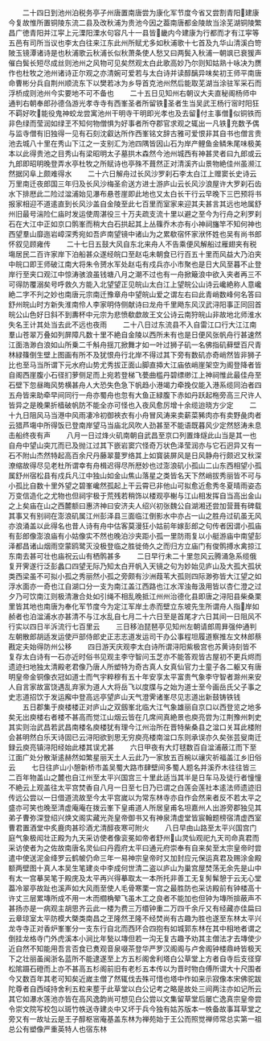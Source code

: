 <!-- { "loadSidebar": true } -->
　　二十四日到池州泊税务亭子州唐置南唐尝为康化军节度今省又尝割青阳建康今复故惟所置铜陵东流二县及改秋浦为贵池今因之葢南唐都金陵故当涂芜湖铜陵繁昌广徳青阳并江寜上元溧阳溧水句容凡十一县皆畿内今建康为行都而才有江寜等五邑有司所当议也李太白往来江东此州所赋尤多如秋浦歌十七首及九华山清溪白笴陂玉镜潭诸诗是也秋浦歌云秋浦长似秋萧条使人愁又曰两鬓入秋浦一朝飒已衰猨声催白鬓长短尽成丝则池州之风物可见矣然观太白此歌高妙乃尔则知姑熟十咏决为赝作也杜牧之池州诸诗正尔观之亦清婉可爱若与太白诗并读醇醨异味矣初王师平南唐命曹彬分兵自荆州顺流东下以樊若冰为乡导首克池州然后能取芜湖当涂驻军采石而浮桥成则池州今实要地不可不备也
　　二十五日见知州右朝议大夫直秘阁杨师中通判右朝奉郎孙德刍游光孝寺寺有西峯圣者所留铁圣者生当吴武王杨行宻时阳狂不羁好吹能役鬼神蛟龙尝寓池州干明寺干明即光孝也及去留付主事僧似铜铁而非色绿而莹润如绿玊不知何物僧惧为好事者所夺郡官求观之辄出一凡铁充数予偶与监寺僧有旧独得一见有石刻沈叡达所作西峯铭文辞古雅可爱恨非其自书也僧言贵池去城八十里在秀山下江之一支别汇为池四隅皆因山石为岸产鲤鱼金鳞朱尾味极美本以此得贵池之目秀山有梁昭明太子墓拱木森然今池州城西有神甚灵者曰九郎或云九郎即昭明晚登弄水亭杜牧之所赋诗也亭殊不葺然正对清溪齐山景物絶佳州虽濒江然据冈阜上颇难得水
　　二十六日解舟过长风沙罗刹石李太白江上赠窦长史诗云万里南迁夜郎国三年归及长风沙梅圣俞送方进士游庐山云长风沙浪屋许大罗刹石齿水下排厯此二险过湓浦始见瀑布悬苍崖即此地也又太白长干行云早晚下三巴预将书报家相迎不道逺直到长风沙盖自金陵至此七百里而室家来迎其夫甚言其远也地属舒州旧最号湍险仁庙时发运使周湛役三十万夫疏支流十里以避之至今为行舟之利罗刹石在大江中正如京口鹘峯而稍大白石拱起其上丛篠乔木亦有小神祠旛竿不知何神也西望羣山靡迤岩嶂深秀宛如吾庐南望镜中诸山为之累欷宿怀家洑怀姓也吴有尚书郎怀叙见顾雍传
　　二十七日五鼓大风自东北来舟人不告乘便风解船过雁翅夹有税塲居民二百许家岸下泊船甚众遂经皖口至赵屯未朝食已行百五十里而风益大乃泊夹中皖口即王师破江南大将朱令赟水军处赵屯有戍兵亦小市聚也是日大风至暮不止登岸行至夹口观江中惊涛骇浪虽钱塘八月之潮不过也有一舟掀簸浪中欲入夹者再三不可得防覆溺矣号呼救久方能入北望望正见皖山太白江上望皖公山诗云巉絶称人意巉絶二字不刋之妙也南唐元宗南迁豫章舟中望皖山爱之谓左右曰此青峭数峰何名答曰舒州皖山时方新失淮南伶人李家明侍侧献诗曰龙舟千里飏东风汉武浔阳事正同回首皖公山色好日斜不到夀杯中元宗为悲愤欷歔故王文公诗云南狩皖山非故地北师淮水失名王计其处当去此不远也夜雨
　　二十八日过东流县不入自雷江口行大江江南羣山苍翠万叠如列屏障凡数十里不絶自金陵以西所未有也是日便风张帆舟行甚速然江面浩渺白浪如山所乗二千斛舟揺兀掀舞才如一叶过狮子矶一名佛指矶藓壁百尺青林緑篠倒生壁上图画有所不及犹恨舟行北岸不得过其下旁有数矶亦奇峭然皆非狮子比也至马当所谓下元水府山势尤秀拔正面山脚直揷大江庙依峭崖架空为阁登降者皆自阁西崖腹小石径扪萝侧足而上宛若登梯飞甍曲槛丹碧缥缈江上神祠惟此最佳舟至石壁下忽昼晦风势横甚舟人大恐失色急下帆趋小港竭力牵挽仅能入港系缆同泊者四五舟皆来助牵早间同行一舟亦蜀舟也忽有大鱼正緑腹下赤如丹跃起柂旁高三尺许人皆异之是晚果折樯破帆防不能全亦可怪也入夜风愈厉增十余缆迨晓方少定
　　二十九日阻风马当港中风雨凄冷初御裌衣有小舟冒风涛来卖薪菜豨肉亦有卖野彘肉者云猎芦塲中所得饭已登南岸望马当庙北风吹人劲甚至不能语既暮风少定然怒涛未息击船终夜有声
　　八月一日过烽火矶南朝自武昌至京口列置烽燧此山当是其一也自舟中望山突兀而已及抛江过其下嵌岩窦穴怪奇万状色泽莹润亦与它石迥异又有一石不附山杰然特起高百余尺丹藤翠蔓罗络其上如寳装屏风是日风静舟行颇迟又秋深潦缩故得尽见老杜所谓幸有舟楫迟得尽所厯妙也过澎浪矶小孤山二山东西相望小孤属舒州宿松县有戍兵凡江中独山如金山焦山落星之类皆名天下然峭拔秀丽皆不可与小孤比自数十里外望之碧峯巉然孤起上干云霄已非他山可拟愈近愈秀冬夏晴雨姿态万变信造化之尤物也但祠宇极于荒残若稍饰以楼观亭榭与江山相发挥自当高出金山之上矣庙在山之西麓额曰惠济神曰安济夫人绍兴初张魏公自湖湘还尝加营葺有碑载其事又有别祠在澎浪矶属江州彭泽县三面临江倒影水中亦占一山之胜舟过矶虽无风亦浪涌盖以此得名也昔人诗有舟中估客莫漫狂小姑前年嫁彭郎之句传者因谓小孤庙有彭郎像澎浪庙有小姑像实不然也晚泊沙夹距小孤一里防雨复以小艇游庙中南望彭泽都昌诸山烟雨空蒙鸥鹭灭没极登临之胜徙倚久之而归方立庙门有俊鹘搏水禽掠江东南去甚可壮也庙祝云山有栖鹘甚多
　　二日早行未二十里忽风云腾涌急系缆俄复开霁遂行泛彭蠡口四望无际乃知太白开帆入天镜之句为妙始见庐山及大孤大孤状类西梁虽不可拟小孤之秀丽然小孤之旁颇有沙洲葭苇大孤则四际渺弥皆大江望之如浮水面亦一奇也江自湖口分一支为南江盖江西路也江水浑浊毎汲用皆以杏仁澄之过夕乃可饮南江则极清澈合处如引绳不相乱晚抵江州州治德化县即唐之浔阳县柴桑栗里皆其地也南唐为奉化军节度今为定江军岸土赤而壁立东坡先生所谓舟人指岸如赪者也泊湓浦水亦甚清不与江水乱自七月二十六日至是首尾才六日其间一日阻风不行实以四日半泝流行七百里云
　　三日移泊琵琶亭见知州左朝请郎周昪强仲通判左朝散郎胡适发运使戸部侍郎史正志志道发运司干办公事程坦履道察推左文林郎蔡戡定夫始得防州公移
　　四日游天庆观李太白诗所谓浔阳紫极宫也苏黄诗刻皆不复存太白诗有一石亦近时俗书见观主李守智问玉芝亦不能答观皆古屋初不更兵烬而遗迹扫地独太清殿老君像乃唐人所塑特为奇古真人女真仙官力士童子各二躯又有唐明皇帝金铜像衣冠如道士而气宇粹穆有五十年安享太平富贵气象李守智者滁州来安人自言家故富饶遇乱弃家为道人大将岳飞以度牒与之始为道士至今画岳氏父子事之史志道招饮于发运廨中登高远亭望庐山天气澄霁诸峯尽见志道出新鼓铸铁钱
　　五日郡集于庾楼楼正对庐山之双劔峯北临大江气象雄丽自京口以西登览之地多矣无出庾楼右者楼不甚高而觉江山烟云皆在几席间真絶景也庾亮尝为江荆豫州刺史其实则治武昌若武昌南楼名庾楼犹有理今江州治所在晋特柴桑县之湓口关耳此楼附会甚明然白乐天诗固已云浔阳欲到思无穷庾亮楼南湓口东则承误亦久矣张芸叟南迁録云庾亮镇浔阳经始此楼其误尤甚
　　六日甲夜有大灯毬数百自湓浦蔽江而下至江面广处分散渐逺赫然如繁星丽天土人云此乃一家放五百椀以禳灾祈福盖江乡旧俗云
　　七日往庐山小憩新桥市盖吴蜀大路市肆壁间多蜀人题名并溪乔木往往皆三二百年物盖山之麓也自江州至太平兴国宫三十里此适当其半是日车马及徒行者憧憧不絶云上观盖往太平宫焚香自八月一日至七日乃已谓之白莲会莲社本逺法师遗迹旧传远公尝以一日借道流故至今太平宫嵗以为常东林寺亦自作会然来者反不若太平之盛亦可笑也晚至清虚庵庵在拨云峯下皇甫道人所居皇甫名坦嘉州人出游旁郡独见其弟子曹弥深登绍兴焕文阁实藏光尧皇帝御书又有神泉清虚堂皆宸翰题榜宿清虚西室曹君置酒堂中炙鹿肉甚珍酒尤清醇夜寒可附火
　　八日早由山路至太平兴国宫门庭气象极闳壮正殿为九天采访使者像衮冕如帝者舒州山灵仙观祀九天司命真君而采访使者为之佐故南唐名灵仙曰丹霞府太平曰通元府崇奉有自来矣至太宗皇帝时尝遣中使送泥金绛罗云鹤帔仍命三年一易神宗皇帝时又加封应元保运真君及赐涂金殿额两壁图十真人本吴生笔建炎中李成何世清二盗以庐山为巢宫屋焚荡无余先是山中有太一宫摹吴笔于殿庑及太平再兴得摹取太一本所托非善工无复髣髴憩于云无心堂葢冷翠亭故趾也溪声如大风雨至使人毛骨寒栗一宫之最胜防也采访殿前有钟楼高十许丈三层累塼所成不用一木而櫩桷翚飞虽木工之良者不能加也但钟为塼所揜蔽声不甚扬亦是一病观主胡思齐云此一楼为费三万缗钟重二万四千余斤又有经藏亦佳扁曰云章琼室太平防模大槩类南昌之玊隆然玊隆不经焚尚有古趣为胜也遂至东林太平兴龙寺寺正对香炉峯峯分一支东行自北而西环合四抱有如城郭东林在其中相地者谓之倒挂龙格寺门外虎溪本小涧比年甃以塼但若一沟无复古趣予劝其主僧法才去塼使少近自然不知能用吾言否食已煑观音泉啜茶登华严罗汉阁阁与卢舍阁钟楼鼎峙皆极天下之壮丽虽闽浙名蓝所不能逮遂至上方五杉阁舍利塔白公草堂上方者自寺后支径穿松隂蹑石磴而上亦不甚高五杉阁前旧有老杉五本传以为晋时物白傅所谓大十尺围者今又数百年其老可知矣近嵗主僧了然辄伐去殊可惜也塔中作如来示寂像本宋佛驼跋陀尊者自西域持舍利五粒来塟于此草堂以白公记考之略是故处三间两注亦如记所云其它如瀑水莲池亦皆在高风逸韵尚可想见白公尝以文集留草堂后屡亡逸真宗皇帝尝令崇文院写校包以斑竹帙送寺建炎中又坏于兵今独有姑苏版本一帙备故事耳草堂之旁又有一故址云是王子醇枢宻庵基盖东林为禅苑始于王公而照觉禅师常总实第一祖总公有塑像严重英特人也宿东林

